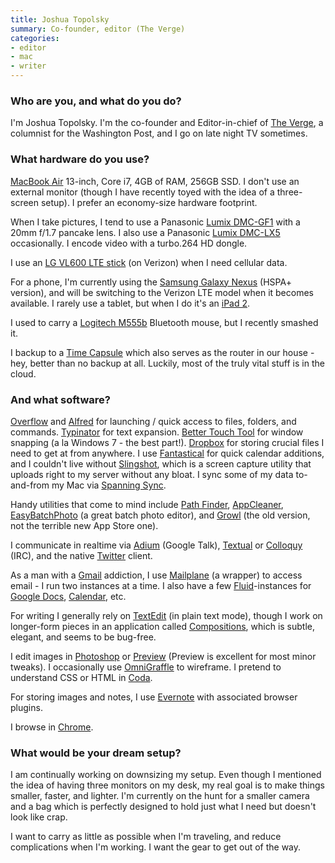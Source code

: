 ```yaml
---
title: Joshua Topolsky
summary: Co-founder, editor (The Verge)
categories:
- editor
- mac
- writer
---
```


### Who are you, and what do you do?

I'm Joshua Topolsky. I'm the co-founder and Editor-in-chief of [The Verge](http://www.theverge.com/ "A fancy tech news site."), a columnist for the Washington Post, and I go on late night TV sometimes.

### What hardware do you use?

[MacBook Air][macbook-air] 13-inch, Core i7, 4GB of RAM, 256GB SSD. I don't use an external monitor (though I have recently toyed with the idea of a three-screen setup). I prefer an economy-size hardware footprint.

When I take pictures, I tend to use a Panasonic [Lumix DMC-GF1][lumix-dmc-gf1] with a 20mm f/1.7 pancake lens. I also use a Panasonic [Lumix DMC-LX5][lumix-dmc-lx5] occasionally. I encode video with a turbo.264 HD dongle.

I use an [LG VL600 LTE stick][vl600] (on Verizon) when I need cellular data.

For a phone, I'm currently using the [Samsung Galaxy Nexus][galaxy-nexus] (HSPA+ version), and will be switching to the Verizon LTE model when it becomes available. I rarely use a tablet, but when I do it's an [iPad 2][ipad-2].

I used to carry a [Logitech M555b][m555b] Bluetooth mouse, but I recently smashed it. 

I backup to a [Time Capsule][time-capsule] which also serves as the router in our house - hey, better than no backup at all. Luckily, most of the truly vital stuff is in the cloud.

### And what software?

[Overflow][] and [Alfred][] for launching / quick access to files, folders, and commands. [Typinator][] for text expansion. [Better Touch Tool][bettertouchtool] for window snapping (a la Windows 7 - the best part!). [Dropbox][] for storing crucial files I need to get at from anywhere. I use [Fantastical][] for quick calendar additions, and I couldn't live without [Slingshot][], which is a screen capture utility that uploads right to my server without any bloat. I sync some of my data to-and-from my Mac via [Spanning Sync][spanning-sync].

Handy utilities that come to mind include [Path Finder][path-finder], [AppCleaner][], [EasyBatchPhoto][] (a great batch photo editor), and [Growl][] (the old version, not the terrible new App Store one).

I communicate in realtime via [Adium][] (Google Talk), [Textual][] or [Colloquy][] (IRC), and the native [Twitter][twitter-mac] client.

As a man with a [Gmail][] addiction, I use [Mailplane][] (a wrapper) to access email - I run two instances at a time. I also have a few [Fluid][]-instances for [Google Docs][google-docs], [Calendar][google-calendar], etc.

For writing I generally rely on [TextEdit][] (in plain text mode), though I work on longer-form pieces in an application called [Compositions][], which is subtle, elegant, and seems to be bug-free.

I edit images in [Photoshop][] or [Preview][] (Preview is excellent for most minor tweaks). I occasionally use [OmniGraffle][] to wireframe. I pretend to understand CSS or HTML in [Coda][].

For storing images and notes, I use [Evernote][evernote-mac] with associated browser plugins.

I browse in [Chrome][].

### What would be your dream setup?

I am continually working on downsizing my setup. Even though I mentioned the idea of having three monitors on my desk, my real goal is to make things smaller, faster, and lighter. I'm currently on the hunt for a smaller camera and a bag which is perfectly designed to hold just what I need but doesn't look like crap.

I want to carry as little as possible when I'm traveling, and reduce complications when I'm working. I want the gear to get out of the way.

[adium]: https://en.wikipedia.org/wiki/Adium "A multi-protocol chat application for the Mac."
[alfred]: https://www.alfredapp.com/ "A launcher app for the Mac."
[appcleaner]: http://freemacsoft.net/appcleaner/ "A tool for uninstalling applications."
[bettertouchtool]: https://www.boastr.net/ "Mac software to add custom multi-touch gestures."
[chrome]: https://www.google.com/intl/en/chrome/browser/ "A WebKit-based browser, where each tab runs in its own thread."
[coda]: https://panic.com/coda/ "A single-window HTML/web tool for the Mac."
[colloquy]: http://colloquy.info/ "An IRC client for the Mac."
[compositions]: https://itunes.apple.com/us/app/compositions/id415573430 "A Dropbox-backed text editor for the Mac."
[dropbox]: https://www.dropbox.com/ "Online syncing and storage."
[easybatchphoto]: http://www.yellowmug.com/easybatchphoto/ "Batch image processing software for the Mac."
[evernote-mac]: https://evernote.com/ "A Mac client for the note/image service."
[fantastical]: https://flexibits.com/fantastical "A calendaring app for the Mac."
[fluid]: https://fluidapp.com/ "A WebKit-based application for creating Site Specific Browsers."
[galaxy-nexus]: http://www.google.com/nexus/ "An Android-based smartphone."
[gmail]: https://mail.google.com/mail/ "Web-based email."
[google-calendar]: https://en.wikipedia.org/wiki/Google_Calendar "A web-based calendar client."
[google-docs]: https://en.wikipedia.org/wiki/Google_Docs "A web-based office suite."
[growl]: http://growl.info/ "A notification system for Mac OS X."
[ipad-2]: https://www.apple.com/ipad/ "A tablet device."
[lumix-dmc-gf1]: https://www.amazon.com/Panasonic-DMC-GF1-Four-Thirds-Interchangeable-Aspherical/dp/B002MUAEX4 "A 12.1 megapixel digital camera."
[lumix-dmc-lx5]: https://www.dpreview.com/products/panasonic/compacts/panasonic_dmclx5 "A 10.1 megapixel digital camera."
[m555b]: https://www.logitech.com/en-au/support/bluetooth-mouse-m555b "A Bluetooth mouse."
[macbook-air]: https://www.apple.com/macbook-air/ "A very thin laptop."
[mailplane]: https://mailplaneapp.com/ "A Mac desktop client for Gmail."
[omnigraffle]: https://www.omnigroup.com/omnigraffle/ "Diagramming software for the Mac."
[overflow]: https://stuntsoftware.com/overflow/ "A dock application launcher."
[path-finder]: http://www.cocoatech.com/pathfinder/ "A replacement for Mac OS X's Finder file browser."
[photoshop]: https://www.adobe.com/products/photoshop.html "A bitmap image editor."
[preview]: https://en.wikipedia.org/wiki/Preview_(Mac_OS) "An image viewer included with Mac OS X."
[slingshot]: https://itunes.apple.com/us/app/slingshot/id436819784 "A Mac screenshot to image sharing service app."
[spanning-sync]: http://spanningsync.com/ "Software for Mac OS X to sync calendars and contacts with Google's."
[textedit]: https://support.apple.com/en-us/HT2523 "A text editor included with Mac OS X."
[textual]: https://www.codeux.com/textual/ "An IRC client for Mac OS X."
[time-capsule]: https://www.apple.com/airport-time-capsule/ "A WiFi access point and backup system."
[twitter-mac]: https://itunes.apple.com/us/app/twitter/id409789998 "A Mac client for Twitter."
[typinator]: https://www.ergonis.com/products/typinator/ "Mac software for text snippet shortcuts and auto-typing correction."
[vl600]: https://www.lg.com/us/usb-modem/lg-VL600 "A 3G/4G dongle."
